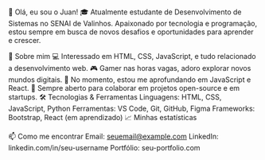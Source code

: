 👋 Olá, eu sou o Juan!
🎓 Atualmente estudante de Desenvolvimento de Sistemas no SENAI de Valinhos. Apaixonado por tecnologia e programação, estou sempre em busca de novos desafios e oportunidades para aprender e crescer.

🚀 Sobre mim
💻 Interessado em HTML, CSS, JavaScript, e tudo relacionado a desenvolvimento web.
🎮 Gamer nas horas vagas, adoro explorar novos mundos digitais.
🌱 No momento, estou me aprofundando em JavaScript e React.
👯 Sempre aberto para colaborar em projetos open-source e em startups.
🛠️ Tecnologias & Ferramentas
Linguagens: HTML, CSS, JavaScript, Python
Ferramentas: VS Code, Git, GitHub, Figma
Frameworks: Bootstrap, React (em aprendizado)
📈 Minhas estatísticas


📫 Como me encontrar
Email: seuemail@example.com
LinkedIn: linkedin.com/in/seu-username
Portfólio: seu-portfolio.com
